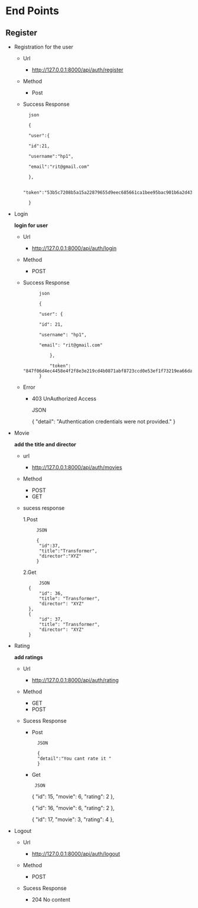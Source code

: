 # End Points   
   ## Register
   - Registration for the user
	    * Url
	        * http://127.0.0.1:8000/api/auth/register
	    * Method
            * Post
        
        * Success Response
        
                json         
	
                {
                
                "user":{
                
                "id":21,
                
                "username":"hp1",
                
                "email":"rit@gmail.com"
                
                },
                
                "token":"53b5c7208b5a15a22879655d9eec685661ca1bee95bac901b6a2d436dcdfb6aa"
                
                }
            
   - Login

     **login for user**
    
        - Url
            * http://127.0.0.1:8000/api/auth/login
        - Method
        
            - POST
        - Success Response
                    
                    
                    json
                    
                    {
             
                    "user": {
                
                    "id": 21,
                   
                    "username": "hp1",
                   
                    "email": "rit@gmail.com"
                   
                        },
                        
                        "token": "847f06d4ec4458e4f2f8e3e219cd4b0871abf8723ccd0e53ef1f73219ea66da7"
                    }
        - Error 
            -   403 UnAuthorized Access
                
                JSON
                
                 {
                    "detail": "Authentication credentials were not provided."
                  }

- Movie

    **add the title and director**
    
     - url
        - http://127.0.0.1:8000/api/auth/movies
    - Method
        - POST
        - GET
    - sucess response
    
        1.Post
        
               JSON
                
               {
                "id":37,
                "title":"Transformer",
                "director":"XYZ"
               }
     
        2.Get  
            
                JSON
            {
                "id": 36,
                "title": "Transformer",
                "director": "XYZ"
            },
            {
                "id": 37,
                "title": "Transformer",
                "director": "XYZ"
            }
    
- Rating

    **add ratings**
    
    - Url
        - http://127.0.0.1:8000/api/auth/rating
    - Method
        - GET
        - POST
        
    - Sucess Response
        
        - Post
        
                JSON
        
                {
                "detail":"You cant rate it "
                }
        
         - Get
         
                JSON
                
         
            {
                "id": 15,
                "movie": 6,
                "rating": 2
            },
            
            
            {
                "id": 16,
                "movie": 6,
                "rating": 2
            },
    
    
    
            {
                "id": 17,
                "movie": 3,
                "rating": 4
            },
        
- Logout

    - Url
    
        - http://127.0.0.1:8000/api/auth/logout
     
    - Method
        - POST
        
    - Sucess Response 
        
        - 204 No content
   